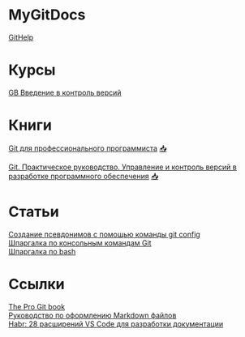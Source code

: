 # MyGitDocs

[GitHelp](/GitHelp/README.md)

# Курсы

[GB Введение в контроль версий](/GBGit/README.md)

# Книги

[Git для профессионального программиста](/Git_for_a_professional_programmer.pdf) [📥](https://github.com/Palex068/MyGitDocs/raw/main/Git_for_a_professional_programmer.pdf)

[Git. Практическое руководство. Управление и контроль версий в разработке программного обеспечения](/Git_Practical_guide.pdf) [📥](https://github.com/Palex068/MyGitDocs/raw/main/Git_Practical_guide.pdf)

# Статьи

[Создание псевдонимов с помощью команды git config](/alias.md)<br>
[Шпаргалка по консольным командам Git](/GitСommands/README.md)<br>
[Шпаргалка по bash](/BashCommands/README.md)


# Ссылки

[The Pro Git book](https://git-scm.com/book/ru/v2)<br>
[Руководство по оформлению Markdown файлов](https://gist.github.com/Jekins/2bf2d0638163f1294637)<br>
[Habr: 28 расширений VS Code для разработки документации](https://habr.com/ru/articles/698702/)

